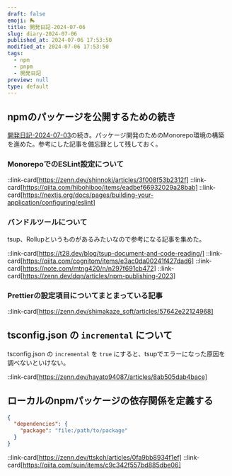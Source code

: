 ```yaml
---
draft: false
emoji: 🛼
title: 開発日記-2024-07-06
slug: diary-2024-07-06
published_at: 2024-07-06 17:53:50
modified_at: 2024-07-06 17:53:50
tags:
  - npm
  - pnpm
  - 開発日記
preview: null
type: default
---
```


## npmのパッケージを公開するための続き

[開発日記-2024-07-03](2024-07-03-開発日記.md)の続き。パッケージ開発のためのMonorepo環境の構築を進めた。参考にした記事を備忘録として残しておく。

### MonorepoでのESLint設定について

::link-card[https://zenn.dev/shinnoki/articles/3f008f53b2312f]
::link-card[https://qiita.com/hibohiboo/items/eadbef66932029a28bab]
::link-card[https://nextjs.org/docs/pages/building-your-application/configuring/eslint]

### バンドルツールについて

tsup、Rollupというものがあるみたいなので参考になる記事を集めた。

::link-card[https://t28.dev/blog/tsup-document-and-code-reading/]
::link-card[https://qiita.com/cognitom/items/e3ac0da00241f427dad6]
::link-card[https://note.com/mtng420/n/n297f691cb472]
::link-card[https://zenn.dev/dqn/articles/npm-publishing-2023]

### Prettierの設定項目についてまとまっている記事

::link-card[https://zenn.dev/shimakaze_soft/articles/57642e22124968]

## tsconfig.json の `incremental` について

tsconfig.json の `incremental` を `true` にすると、tsupでエラーになった原因を調べないといけない。

::link-card[https://zenn.dev/hayato94087/articles/8ab505dab4bace]

## ローカルのnpmパッケージの依存関係を定義する

```json:package.json
{
  "dependencies": {
    "package": "file:/path/to/package"
  }
}
```

::link-card[https://zenn.dev/ttskch/articles/0fa9bb8934f1ef]
::link-card[https://qiita.com/suin/items/c9c342f557bd885dbe06]
